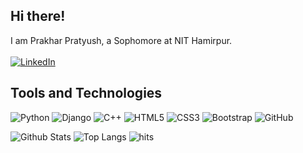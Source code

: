 ## Hi there!

I am Prakhar Pratyush, a Sophomore at NIT Hamirpur.
<br>
<br>
[![LinkedIn](https://img.shields.io/badge/-Prakhar-0077B5?style=flat-square&logo=Linkedin&logoColor=white&link=https://www.linkedin.com/in/prakhar-pratyush-9b93b2192/)](https://www.linkedin.com/in/prakhar-pratyush-9b93b2192/)

## Tools and Technologies


![Python](https://img.shields.io/badge/-Python-black?style=flat-square&logo=Python)
![Django](https://img.shields.io/badge/-Django-black?style=flat-square&logo=django)
![C++](https://img.shields.io/badge/-C++-00599C?style=flat-square&logo=c)
![HTML5](https://img.shields.io/badge/-HTML5-E34F26?style=flat-square&logo=html5&logoColor=white)
![CSS3](https://img.shields.io/badge/-CSS3-1572B6?style=flat-square&logo=css3)
![Bootstrap](https://img.shields.io/badge/-Bootstrap-563D7C?style=flat-square&logo=bootstrap)
![GitHub](https://img.shields.io/badge/-GitHub-181717?style=flat-square&logo=github)


![Github Stats](https://github-readme-stats.vercel.app/api?username=prakhar1144&hide=stars&theme=dark&show_icons=true)
![Top Langs](https://github-readme-stats.vercel.app/api/top-langs/?username=prakhar1144&hide=java&layout=compact)
![hits](https://komarev.com/ghpvc/?username=prakhar1144&color=green)
